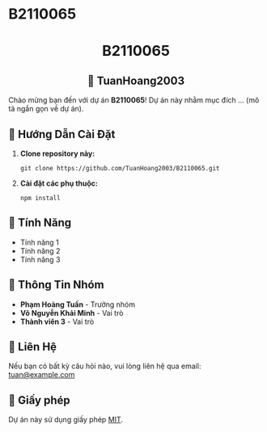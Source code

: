 # B2110065
# <h1 align="center">B2110065</h1>

## <h2 align="center">🎉 TuanHoang2003</h2>
<p>Chào mừng bạn đến với dự án <strong>B2110065</strong>! Dự án này nhằm mục đích ... (mô tả ngắn gọn về dự án).</p>

## <h2>🚀 Hướng Dẫn Cài Đặt</h2>
<ol>
  <li><strong>Clone repository này:</strong></li>
  <pre><code>git clone https://github.com/TuanHoang2003/B2110065.git</code></pre>
  <li><strong>Cài đặt các phụ thuộc:</strong></li>
  <pre><code>npm install</code></pre>
</ol>

## <h2>🌟 Tính Năng</h2>
<ul>
  <li>Tính năng 1</li>
  <li>Tính năng 2</li>
  <li>Tính năng 3</li>
</ul>

## <h2>👥 Thông Tin Nhóm</h2>
<ul>
  <li><strong>Phạm Hoàng Tuấn</strong> - Trưởng nhóm</li>
  <li><strong>Võ Nguyễn Khải Minh</strong> - Vai trò</li>
  <li><strong>Thành viên 3</strong> - Vai trò</li>
</ul>

## <h2>📧 Liên Hệ</h2>
<p>Nếu bạn có bất kỳ câu hỏi nào, vui lòng liên hệ qua email: <a href="mailto:tuan@example.com">tuan@example.com</a></p>

## <h2>📄 Giấy phép</h2>
<p>Dự án này sử dụng giấy phép <a href="LICENSE">MIT</a>.</p>

